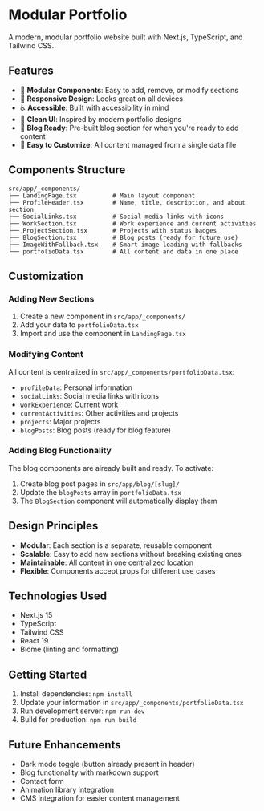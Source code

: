 # Modular Portfolio

A modern, modular portfolio website built with Next.js, TypeScript, and Tailwind CSS.

## Features

- 🧩 **Modular Components**: Easy to add, remove, or modify sections
- 📱 **Responsive Design**: Looks great on all devices
- ♿ **Accessible**: Built with accessibility in mind
- 🎨 **Clean UI**: Inspired by modern portfolio designs
- 📝 **Blog Ready**: Pre-built blog section for when you're ready to add content
- 🔧 **Easy to Customize**: All content managed from a single data file

## Components Structure

```
src/app/_components/
├── LandingPage.tsx          # Main layout component
├── ProfileHeader.tsx        # Name, title, description, and about section
├── SocialLinks.tsx          # Social media links with icons
├── WorkSection.tsx          # Work experience and current activities
├── ProjectSection.tsx       # Projects with status badges
├── BlogSection.tsx          # Blog posts (ready for future use)
├── ImageWithFallback.tsx    # Smart image loading with fallbacks
└── portfolioData.tsx        # All content and data in one place
```

## Customization

### Adding New Sections

1. Create a new component in `src/app/_components/`
2. Add your data to `portfolioData.tsx`
3. Import and use the component in `LandingPage.tsx`

### Modifying Content

All content is centralized in `src/app/_components/portfolioData.tsx`:

- `profileData`: Personal information
- `socialLinks`: Social media links with icons
- `workExperience`: Current work
- `currentActivities`: Other activities and projects
- `projects`: Major projects
- `blogPosts`: Blog posts (ready for blog feature)

### Adding Blog Functionality

The blog components are already built and ready. To activate:

1. Create blog post pages in `src/app/blog/[slug]/`
2. Update the `blogPosts` array in `portfolioData.tsx`
3. The `BlogSection` component will automatically display them

## Design Principles

- **Modular**: Each section is a separate, reusable component
- **Scalable**: Easy to add new sections without breaking existing ones
- **Maintainable**: All content in one centralized location
- **Flexible**: Components accept props for different use cases

## Technologies Used

- Next.js 15
- TypeScript
- Tailwind CSS
- React 19
- Biome (linting and formatting)

## Getting Started

1. Install dependencies: `npm install`
2. Update your information in `src/app/_components/portfolioData.tsx`
3. Run development server: `npm run dev`
4. Build for production: `npm run build`

## Future Enhancements

- Dark mode toggle (button already present in header)
- Blog functionality with markdown support
- Contact form
- Animation library integration
- CMS integration for easier content management
